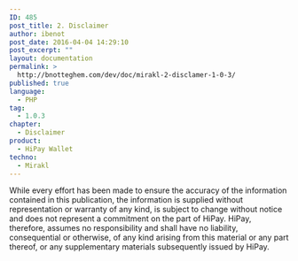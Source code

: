 ```yaml
---
ID: 485
post_title: 2. Disclaimer
author: ibenot
post_date: 2016-04-04 14:29:10
post_excerpt: ""
layout: documentation
permalink: >
  http://bnotteghem.com/dev/doc/mirakl-2-disclamer-1-0-3/
published: true
language:
  - PHP
tag:
  - 1.0.3
chapter:
  - Disclaimer
product:
  - HiPay Wallet
techno:
  - Mirakl
---
```

While every effort has been made to ensure the accuracy of the information contained in this publication, the information is supplied without representation or warranty of any kind, is subject to change without notice and does not represent a commitment on the part of HiPay. HiPay, therefore, assumes no responsibility and shall have no liability, consequential or otherwise, of any kind arising from this material or any part thereof, or any supplementary materials subsequently issued by HiPay.

